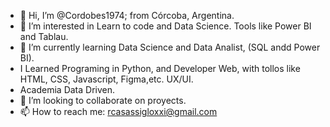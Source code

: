 - 👋 Hi, I’m @Cordobes1974; from Córcoba, Argentina.
- 👀 I’m interested in Learn to code and Data Science. Tools like Power BI and Tablau.
- 🌱 I’m currently learning Data Science and Data Analist, (SQL andd Power BI).
- I Learned Programing in Python, and Developer Web, with tollos like HTML, CSS, Javascript, Figma,etc. UX/UI.
- Academia Data Driven.
- 💞️ I’m looking to collaborate on proyects.
- 📫 How to reach me: rcasassigloxxi@gmail.com

<!---
Cordobes1974/Cordobes1974 is a ✨ special ✨ repository because its `README.md` (this file) appears on your GitHub profile.
You can click the Preview link to take a look at your changes.
--->
